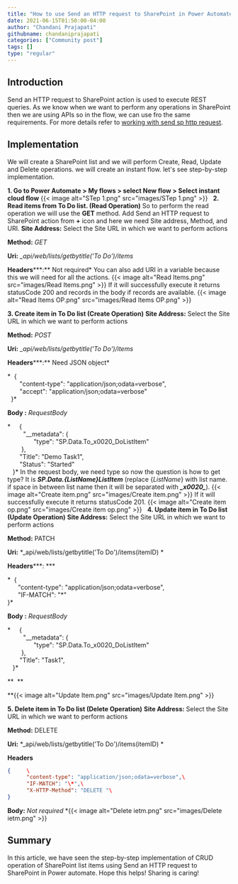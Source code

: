 ```yaml
---
title: "How to use Send an HTTP request to SharePoint in Power Automate?"
date: 2021-06-15T01:50:00-04:00
author: "Chandani Prajapati"
githubname: chandaniprajapati
categories: ["Community post"]
tags: []
type: "regular"
---
```


## Introduction 

Send an HTTP request to SharePoint action is used to execute REST
queries. As we know when we want to perform any operations in SharePoint
then we are using APIs so in the flow, we can use fro the same
requirements.
For more details refer to
[working with send sp http request](https://docs.microsoft.com/sharepoint/dev/business-apps/power-automate/guidance/working-with-send-sp-http-request).

## Implementation 

We will create a SharePoint list and we will perform Create, Read,
Update and Delete operations. we will create an instant flow. let's see
step-by-step implementation.
 

**1. Go to Power Automate \> My flows \> select  New flow \> Select
instant cloud flow**
{{< image alt="STep 1.png" src="images/STep 1.png" >}}
 
**2. Read items from To Do list. (Read Operation)**
So to perform the read operation we will use the **GET** method.
Add Send an HTTP request to SharePoint action from **+** icon and here
we need Site address, Method, and URI.
**Site Address:** Select the Site URL in which we want to perform
actions

**Method:** *GET*

**Uri:** *\_api/web/lists/getbytitle('To Do')/items*

**Headers*****:** Not required*
You can also add URI in a variable because this we will need for all the
actions.
{{< image alt="Read Items.png" src="images/Read Items.png" >}}
If it will successfully execute it returns statusCode 200 and records in
the body if records are available.
{{< image alt="Read Items OP.png" src="images/Read Items OP.png" >}}
 

**3. Create item in To Do list (Create Operation)**
**Site Address:** Select the Site URL in which we want to perform
actions

**Method:** *POST*

**Uri:** *\_api/web/lists/getbytitle('To Do')/items*

**Headers*****:** Need JSON object*

*  {\
       "content-type": "application/json;odata=verbose",\
       "accept": "application/json;odata=verbose"\
  }*

**Body :** *RequestBody*

*     {\
         "\_\_metadata": {\
               "type": "SP.Data.To_x0020_DoListItem"\
        },\
       "Title": "Demo Task1",\
       "Status": "Started"\
   }*
In the request body, we need type so now the question is how to get
type? It is ***SP.Data.{ListName}ListItem*** (replace {*ListName*} with
list name. if space in between list name then it will be separated with
***\_x0020\_***).
{{< image alt="Create item.png" src="images/Create item.png" >}}
If it will successfully execute it returns statusCode 201.
{{< image alt="Create item op.png" src="images/Create item op.png" >}}
 
**4. Update item in To Do list (Update Operation)**
**Site Address:** Select the Site URL in which we want to perform
actions

**Method:** PATCH

**Uri:** *\_api/web/lists/getbytitle('To Do')/items(itemID) *

**Headers*****: ***

*  {\
      "content-type": "application/json;odata=verbose",\
      "IF-MATCH": "\*"\
}*

**Body :** *RequestBody*

*     {\
         "\_\_metadata": {\
               "type": "SP.Data.To_x0020_DoListItem"\
        },\
       "Title": "Task1",\
   }*

**  **

**{{< image alt="Update Item.png" src="images/Update Item.png" >}}
 

**5. Delete item in To Do list (Delete Operation)**
**Site Address:** Select the Site URL in which we want to perform
actions

**Method:** DELETE

**Uri:** *\_api/web/lists/getbytitle('To Do')/items(itemID) *

**Headers**

```JSON
{     \
      "content-type": "application/json;odata=verbose",\
      "IF-MATCH": "\*",\
      "X-HTTP-Method": "DELETE "\
}
```

**Body:** *Not required*
*{{< image alt="Delete ietm.png" src="images/Delete ietm.png" >}}

## Summary 

In this article, we have seen the step-by-step implementation of CRUD
operation of SharePoint list items using Send an HTTP request to
SharePoint in Power automate.
Hope this helps!
Sharing is caring!
